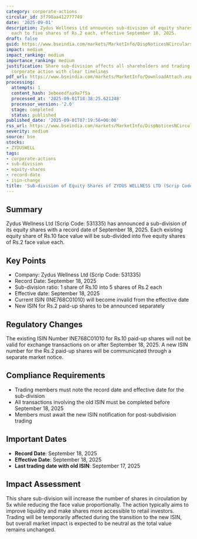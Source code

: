 ```yaml
---
category: corporate-actions
circular_id: 3f798aa412777749
date: '2025-09-01'
description: Zydus Wellness Ltd announces sub-division of equity shares from Rs.10
  each to five shares of Rs.2 each, effective September 18, 2025.
draft: false
guid: https://www.bseindia.com/markets/MarketInfo/DispNoticesNCirculars.aspx?Noticeid={7743AC1A-2EF3-4F76-9BD5-A6D94A41F38C}&noticeno=20250901-8&dt=09/01/2025&icount=8&totcount=49&flag=0
impact: medium
impact_ranking: medium
importance_ranking: medium
justification: Share sub-division affects all shareholders and trading but is a routine
  corporate action with clear timelines
pdf_url: https://www.bseindia.com/markets/MarketInfo/DownloadAttach.aspx?id=20250901-8&attachedId=
processing:
  attempts: 1
  content_hash: 3ebeeedfaa9a7f5a
  processed_at: '2025-09-01T18:38:25.621248'
  processor_version: '2.0'
  stage: completed
  status: published
published_date: '2025-09-01T07:19:56+00:00'
rss_url: https://www.bseindia.com/markets/MarketInfo/DispNoticesNCirculars.aspx?Noticeid={7743AC1A-2EF3-4F76-9BD5-A6D94A41F38C}&noticeno=20250901-8&dt=09/01/2025&icount=8&totcount=49&flag=0
severity: medium
source: bse
stocks:
- ZYDUSWELL
tags:
- corporate-actions
- sub-division
- equity-shares
- record-date
- isin-change
title: 'Sub-division of Equity Shares of ZYDUS WELLNESS LTD (Scrip Code: 531335)'
---
```


## Summary

Zydus Wellness Ltd (Scrip Code: 531335) has announced a sub-division of its equity shares with a record date of September 18, 2025. Each existing equity share of Rs.10 face value will be sub-divided into five equity shares of Rs.2 face value each.

## Key Points

- Company: Zydus Wellness Ltd (Scrip Code: 531335)
- Record Date: September 18, 2025
- Sub-division ratio: 1 share of Rs.10 into 5 shares of Rs.2 each
- Effective date: September 18, 2025
- Current ISIN (INE768C01010) will become invalid from the effective date
- New ISIN for Rs.2 paid-up shares to be announced separately

## Regulatory Changes

The existing ISIN Number INE768C01010 for Rs.10 paid-up shares will not be valid for exchange transactions on or after September 18, 2025. A new ISIN number for the Rs.2 paid-up shares will be communicated through a separate market notice.

## Compliance Requirements

- Trading members must note the record date and effective date for the sub-division
- All transactions involving the old ISIN must be completed before September 18, 2025
- Members must await the new ISIN notification for post-subdivision trading

## Important Dates

- **Record Date**: September 18, 2025
- **Effective Date**: September 18, 2025
- **Last trading date with old ISIN**: September 17, 2025

## Impact Assessment

This share sub-division will increase the number of shares in circulation by 5x while reducing the face value proportionally. The action typically aims to improve liquidity and make shares more accessible to retail investors. Trading will be temporarily affected during the transition to the new ISIN, but overall market impact is expected to be neutral as the total value remains unchanged.